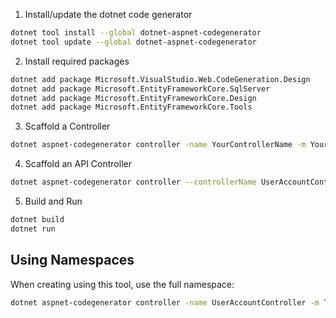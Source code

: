 1. Install/update the dotnet code generator
```sh
dotnet tool install --global dotnet-aspnet-codegenerator
dotnet tool update --global dotnet-aspnet-codegenerator
```

2. Install required packages
```sh
dotnet add package Microsoft.VisualStudio.Web.CodeGeneration.Design
dotnet add package Microsoft.EntityFrameworkCore.SqlServer
dotnet add package Microsoft.EntityFrameworkCore.Design
dotnet add package Microsoft.EntityFrameworkCore.Tools
```

3. Scaffold a Controller
```sh
dotnet aspnet-codegenerator controller -name YourControllerName -m YourModel -dc YourDbContext --relativeFolderPath Controllers --useDefaultLayout --referenceScriptLibraries
```

4. Scaffold an API Controller
```sh
dotnet aspnet-codegenerator controller --controllerName UserAccountController --model TaftaCRM.Models.Internal.System.UserAccount --dataContext TaftaCRM.Data.AppDbContext --relativeFolderPath Controllers --restWithNoViews --useAsyncActions
```

5. Build and Run
```sh
dotnet build
dotnet run
```


## Using Namespaces

When creating using this tool, use the full namespace:
```sh
dotnet aspnet-codegenerator controller -name UserAccountController -m TaftaCRM.Models.Internal.System.UserAccount -dc TaftaCRM.Data.AppDbContext --relativeFolderPath Controllers --useDefaultLayout --referenceScriptLibraries
```